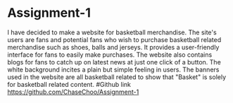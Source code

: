 # Assignment-1
I have decided to make a website for basketball merchandise. The site's users are fans and potential fans who wish to purchase basketball related merchandise such as shoes, balls and jerseys. It provides a user-friendly interface for fans to easily make purchases. The website also contains blogs for fans to catch up on latest news at just one click of a button. The white background incites a plain but simple feeling in users. The banners used in the website are all basketball related to show that "Basket" is solely for basketball related content.
#Github link
https://github.com/ChaseChoo/Assignment-1
